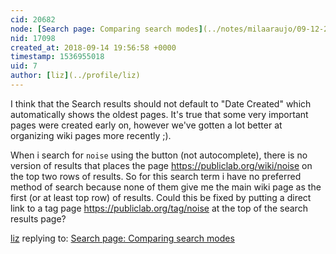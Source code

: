 ```yaml
---
cid: 20682
node: [Search page: Comparing search modes](../notes/milaaraujo/09-12-2018/search-page-comparing-search-modes)
nid: 17098
created_at: 2018-09-14 19:56:58 +0000
timestamp: 1536955018
uid: 7
author: [liz](../profile/liz)
---
```


I think that the Search results should not default to "Date Created" which automatically shows the oldest pages. It's true that some very important pages were created early on, however we've gotten a lot better at organizing wiki pages more recently ;). 

When i search for `noise` using the button (not autocomplete), there is no version of results that places the page https://publiclab.org/wiki/noise on the top two rows of results. So for this search term i have no preferred method of search because none of them give me the main wiki page as the first (or at least top row) of results. Could this be fixed by putting a direct link to a tag page https://publiclab.org/tag/noise at the top of the search results page?

[liz](../profile/liz) replying to: [Search page: Comparing search modes](../notes/milaaraujo/09-12-2018/search-page-comparing-search-modes)

